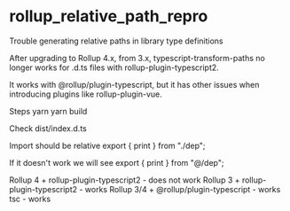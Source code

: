 # rollup_relative_path_repro

Trouble generating relative paths in library type definitions

After upgrading to Rollup 4.x, from 3.x, typescript-transform-paths no longer works for .d.ts files with rollup-plugin-typescript2.

It works with @rollup/plugin-typescript, but it has other issues when introducing plugins like rollup-plugin-vue.

Steps
yarn
yarn build

Check dist/index.d.ts

Import should be relative
export { print } from "./dep";

If it doesn't work we will see
export { print } from "@/dep";

Rollup 4 + rollup-plugin-typescript2 - does not work
Rollup 3 + rollup-plugin-typescript2 - works
Rollup 3/4 + @rollup/plugin-typescript - works
tsc - works

